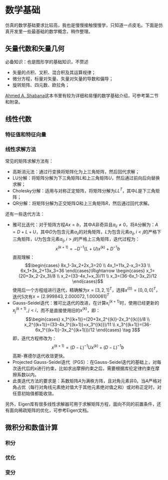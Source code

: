 # 数学基础

仿真的数学基础要求比较高，我也是慢慢接触慢慢学，只知道一点皮毛。下面是仿真开发里一些最基础的数学概念，稍作整理。

## 矢量代数和矢量几何

必备知识：也是图形学的基础知识，不赘述
- 矢量的点积、叉积、混合积及其运算规律；
- 微分方程，标量对矢量、矢量对矢量的导数和偏导；
- 旋转矩阵、四元数、欧拉角；

[Ahmed A. Shabana](https://api.pageplace.de/preview/DT0400.9780511114205_A24404602/preview-9780511114205_A24404602.pdf)这本书里有较为详细和易懂的数学基础介绍，可参考第二节和附录。

## 线性代数

### 特征值和特征向量

### 线性求解方法

常见的矩阵求解方法有：
- 高斯消元法：通过行变换将矩阵化为上三角矩阵，然后回代求解；
- LU分解：将矩阵分解为下三角矩阵$L$和上三角矩阵$U$，然后通过前向后向替换求解；
- Cholesky分解：适用与对称正定矩阵，将矩阵分解为$LL^T$，其中$L$是下三角矩阵；
- QR分解：将矩阵分解为正交矩阵$Q$和上三角矩阵$R$，然后通过回代求解。

还有一些迭代方法：

- 雅可比迭代：对于矩阵方程$Ax=b$，其中$A$非奇异且$a_{ii}\neq 0$，将A分解为：$A=D+L+U$，其中$D$为包含元素$a_{ii}$的对角矩阵，$L$为包含元素$a_{ij},i<j$的严格下三角矩阵，$U$为包含元素$a_{ij},i>j$的严格上三角矩阵，迭代过程为：
  $$x^{(k+1)}=-D^{-1}(L+U)x^{(k)}+D^{-1}b$$
  直观理解：
  $$\begin{cases}
  8x_1-3x_2+2x_3=20 \\
  4x_1+11x_2-x_3=33 \\
  6x_1+3x_2+13x_3=36
  \end{cases}\Rightarrow
  \begin{cases}
  x_1=(20+3x_2-2x_3)/8 \\
  x_2=(33-4x_1+x_3)/11 \\
  x_3=(36-6x_1-3x_2)/12
  \end{cases}$$
  使用后一个方程组进行迭代，精确解为$x=[3,2,1]^T$，选择$x^{(0)}=[0,0,0]^T$，迭代5次有$x=[2.999843,2.000072,1.000061]^T$
- Gauss-Seidel迭代：雅可比迭代的改进，在计算$x_i^{(k+1)}$时，使用已经更新的$x_j^{(k+1)},j<i$，而不是直接使用旧的$x^{(k)}$，即：
  $$\begin{cases}
  x_1^{(k+1)}=(20+3x_2^{(k)}-2x_3^{(k)})/8 \\
  x_2^{(k+1)}=(33-4x_1^{(k+1)}+x_3^{(k)})/11 \\
  x_3^{(k+1)}=(36-6x_1^{(k+1)}-3x_2^{(k+1)})/12
  \end{cases} \tag 3$$
  即，迭代方程修改为：
  $$x^{(k+1)}=(D-L)^{-1}Ux^{(k)}+(D-L)^{-1}b$$
  高斯-赛德尔迭代收敛更快。
- Projected Gauss-Seidel迭代（PGS）：在Gauss-Seidel迭代的基础上，对每次迭代后的$x$进行约束，比如求出摩擦约束之后，需要根据库伦定律约束在摩擦系数以内。
- 此类迭代方法的要求是：系数矩阵$A$为满秩方阵，且对角元素非0。当$A$严格对角占优（每行对角线元素绝对值大于其他元素绝对值之和）或对称正定时，对任意初始值都能收敛。

另外，Eigen库有很多线性求解器可用于求解矩阵方程，面向不同的前置条件，还有面向稀疏矩阵的优化，可参考Eigen文档。

## 微积分和数值计算

### 积分

### 优化

### 变分